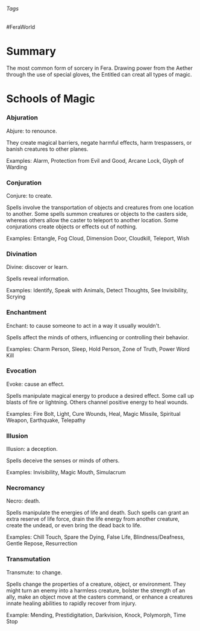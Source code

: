 ###### Tags

#FeraWorld

# Summary
The most common form of sorcery in Fera. Drawing power from the Aether through the use of special gloves, the Entitled can creat all types of magic.

# Schools of Magic

### Abjuration 
Abjure: to renounce. 

They create magical barriers, negate harmful effects, harm trespassers, or banish creatures to other planes. 

Examples: Alarm, Protection from Evil and Good, Arcane Lock, Glyph of Warding

### Conjuration 
Conjure: to create.

Spells involve the transportation of objects and creatures from one location to another. Some spells summon creatures or objects to the casters side, whereas others allow the caster to teleport to another location. Some conjurations create objects or effects out of nothing. 

Examples: Entangle, Fog Cloud, Dimension Door, Cloudkill, Teleport, Wish

### Divination
Divine: discover or learn.

Spells reveal information. 

Examples: Identify, Speak with Animals, Detect Thoughts, See Invisibility, Scrying

### Enchantment 
Enchant: to cause someone to act in a way it usually wouldn't.

Spells affect the minds of others, influencing or controlling their behavior. 

Examples: Charm Person, Sleep, Hold Person, Zone of Truth, Power Word Kill

### Evocation 
Evoke: cause an effect. 

Spells manipulate magical energy to produce a desired effect. Some call up blasts of fire or lightning. Others channel positive energy to heal wounds. 

Examples: Fire Bolt, Light, Cure Wounds, Heal, Magic Missile, Spiritual Weapon, Earthquake, Telepathy

### Illusion 
Illusion: a deception.

Spells deceive the senses or minds of others. 

Examples: Invisibility, Magic Mouth, Simulacrum

### Necromancy 
Necro: death.

Spells manipulate the energies of life and death. Such spells can grant an extra reserve of life force, drain the life energy from another creature, create the undead, or even bring the dead back to life. 

Examples: Chill Touch, Spare the Dying, False Life, Blindness/Deafness, Gentle Repose, 
Resurrection

### Transmutation 
Transmute: to change.

Spells change the properties of a creature, object, or environment. They might turn an enemy into a harmless creature, bolster the strength of an ally, make an object move at the casters command, or enhance a creatures innate healing abilities to rapidly recover from injury. 

Example: Mending, Prestidigitation, Darkvision, Knock, Polymorph, Time Stop